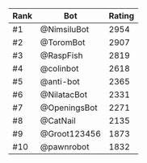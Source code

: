 Rank|Bot|Rating
---|---|---
#1|@NimsiluBot|2954
#2|@ToromBot|2907
#3|@RaspFish|2819
#4|@colinbot|2618
#5|@anti-bot|2365
#6|@NilatacBot|2331
#7|@OpeningsBot|2271
#8|@CatNail|2135
#9|@Groot123456|1873
#10|@pawnrobot|1832
